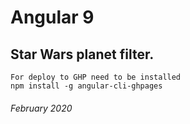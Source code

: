 # Angular 9
## Star Wars planet filter.

```
For deploy to GHP need to be installed 
npm install -g angular-cli-ghpages
```
###### February 2020

